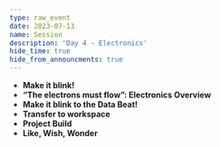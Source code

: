 ```yaml
---
type: raw_event
date: 2023-07-13
name: Session
description: 'Day 4 - Electronics'
hide_time: true
hide_from_announcments: true
---
```

- **Make it blink!**
- **“The electrons must flow”: Electronics Overview**
- **Make it blink to the Data Beat!**
- **Transfer to workspace**
- **Project Build**
- **Like, Wish, Wonder**
